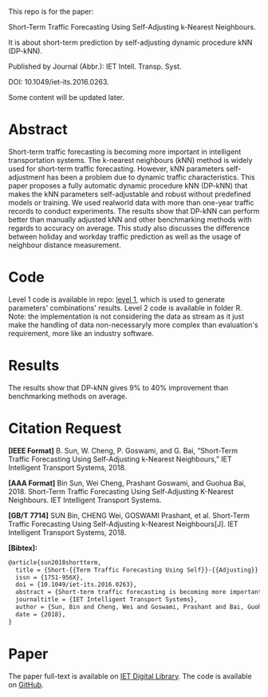 This repo is for the paper:

Short-Term Traffic Forecasting Using Self-Adjusting k-Nearest Neighbours.

It is about short-term prediction by self-adjusting dynamic procedure kNN (DP-kNN).

Published by Journal (Abbr.): IET Intell. Transp. Syst.

DOI: 10.1049/iet-its.2016.0263.

Some content will be updated later.

# Abstract
Short-term traffic forecasting is becoming more important in intelligent transportation systems. The k-nearest neighbours (kNN) method is widely used for short-term traffic forecasting.
However, kNN parameters self-adjustment has been a problem due to dynamic traffic characteristics. 
This paper proposes a fully automatic dynamic procedure kNN (DP-kNN) that makes the kNN parameters self-adjustable and robust without predefined models or training. 
We used realworld data with more than one-year traffic records to conduct experiments. 
The results show that DP-kNN can perform better than manually adjusted kNN and other benchmarking methods with regards to accuracy on average. 
This study also discusses the difference between holiday and workday traffic prediction as well as the usage of neighbour distance measurement.

# Code
Level 1 code is available in repo: [level 1](https://github.com/SunnyBingoMe/code_knn_level1_cuda), which is used to generate parameters' combinations' results.
Level 2 code is available in folder R.
Note: the implementation is not considering the data as stream as it just make the handling of data non-necessaryly more complex than evaluation's requirement, more like an industry software.

# Results
The results show that DP-kNN gives 9% to 40% improvement than benchmarking methods on average.

# Citation Request
**[IEEE Format]** B. Sun, W. Cheng, P. Goswami, and G. Bai, “Short-Term Traffic Forecasting Using Self-Adjusting k-Nearest Neighbours,” IET Intelligent Transport Systems, 2018.

**[AAA Format]** Bin Sun, Wei Cheng, Prashant Goswami, and Guohua Bai, 2018. Short-Term Traffic Forecasting Using Self-Adjusting K-Nearest Neighbours. IET Intelligent Transport Systems.

**[GB/T 7714]** SUN Bin, CHENG Wei, GOSWAMI Prashant, et al. Short-Term Traffic Forecasting Using Self-Adjusting k-Nearest Neighbours[J]. IET Intelligent Transport Systems, 2018.

**[Bibtex]:**

```tex
@article{sun2018shortterm,
  title = {Short-{{Term Traffic Forecasting Using Self}}-{{Adjusting}} k-{{Nearest Neighbours}}},
  issn = {1751-956X},
  doi = {10.1049/iet-its.2016.0263},
  abstract = {Short-term traffic forecasting is becoming more important in intelligent transportation systems. The k-nearest neighbours (kNN) method is widely used for short-term traffic forecasting. However, kNN parameters self-adjustment has been a problem due to dynamic traffic characteristics. This paper proposes a fully automatic dynamic procedure kNN (DP-kNN) that makes the kNN parameters self-adjustable and robust without predefined models or training. We used realworld data with more than one-year traffic records to conduct experiments. The results show that DP-kNN can perform better than manually adjusted kNN and other benchmarking methods with regards to accuracy on average. This study also discusses the difference between holiday and workday traffic prediction as well as the usage of neighbour distance measurement.},
  journaltitle = {IET Intelligent Transport Systems},
  author = {Sun, Bin and Cheng, Wei and Goswami, Prashant and Bai, Guohua},
  date = {2018},
}
```

# Paper
The paper full-text is available on [IET Digital Library](http://dx.doi.org/10.1049/iet-its.2016.0263).
The code is available on [GitHub](https://github.com/SunnyBingoMe/sun2018shortterm-github).

